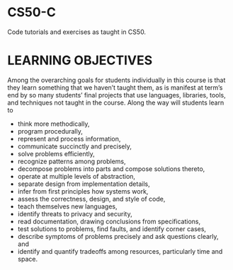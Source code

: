 # CS50-C
Code tutorials and exercises as taught in CS50.

# LEARNING OBJECTIVES

Among the overarching goals for students individually in this course is that they learn something that we haven’t taught them, as is manifest at term’s end by so many students’ final projects that use languages, libraries, tools, and techniques not taught in the course. Along the way will students learn to

* think more methodically,
* program procedurally,
* represent and process information,
* communicate succinctly and precisely,
* solve problems efficiently,
* recognize patterns among problems,
* decompose problems into parts and compose solutions thereto,
* operate at multiple levels of abstraction,
* separate design from implementation details,
* infer from first principles how systems work,
* assess the correctness, design, and style of code,
* teach themselves new languages,
* identify threats to privacy and security,
* read documentation, drawing conclusions from specifications,
* test solutions to problems, find faults, and identify corner cases,
* describe symptoms of problems precisely and ask questions clearly, and
* identify and quantify tradeoffs among resources, particularly time and space.
